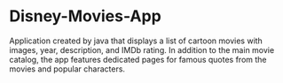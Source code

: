 # Disney-Movies-App
Application created by java that displays a list of cartoon movies with images, year, description, and IMDb rating. In addition to the main movie catalog, the app features dedicated pages for famous quotes from the movies and popular characters.
